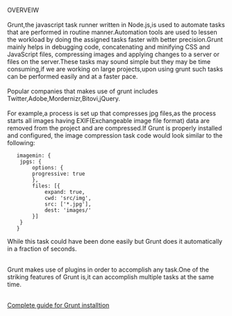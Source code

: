 OVERVEIW<br><br>
Grunt,the javascript task runner written in Node.js,is used to automate tasks that are performed in routine manner.Automation tools are used to lessen the workload by doing the assigned tasks faster with better precision.Grunt mainly helps in debugging code, concatenating and minifying CSS and JavaScript files, compressing images and applying changes to a server or files on the server.These tasks may sound simple but they may be time consuming,if we are working on large projects,upon using grunt such tasks can be performed easily and at a faster pace.<br><br>
Popular companies that makes use of grunt includes Twitter,Adobe,Mordernizr,Bitovi,jQuery.<br><br>
For example,a process is set up that compresses jpg files,as the process starts all images having EXIF(Exchangeable image file format) data are removed from the project and are compressed.If Grunt is properly installed and configured, the image compression task code would look similar to the following:<br>
   
       imagemin: {
        jpgs: {
            options: {
            progressive: true
            },
            files: [{
                expand: true,
                cwd: 'src/img',
                src: ['*.jpg'],
                dest: 'images/'
            }]
        }
       }
While this task could have been done easily but Grunt does it automatically in a fraction of seconds.<br><br>

Grunt makes use of plugins in order to accomplish any task.One of the striking features of Grunt is,it can accomplish multiple tasks at the same time.<br><br>

[Complete guide for Grunt installtion](https://gruntjs.com/installing-grunt)
